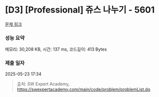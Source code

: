 # [D3] [Professional] 쥬스 나누기 - 5601 

[문제 링크](https://swexpertacademy.com/main/code/problem/problemDetail.do?contestProbId=AWXGAylqcdYDFAUo) 

### 성능 요약

메모리: 30,208 KB, 시간: 137 ms, 코드길이: 413 Bytes

### 제출 일자

2025-05-23 17:34



> 출처: SW Expert Academy, https://swexpertacademy.com/main/code/problem/problemList.do